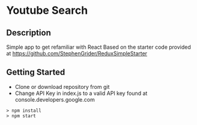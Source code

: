 # Youtube Search

## Description
Simple app to get refamiliar with React
Based on the starter code provided at https://github.com/StephenGrider/ReduxSimpleStarter

## Getting Started
- Clone or download repository from git
- Change API Key in index.js to a valid API key found at console.developers.google.com
```
> npm install
> npm start
```
